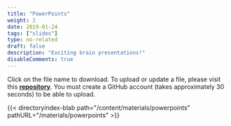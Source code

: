 ```yaml
---
title: "PowerPoints"
weight: 2
date: 2019-01-24
tags: ["slides"]
type: no-related
draft: false
description: "Exciting brain presentations!"
disableComments: true
---
```


Click on the file name to download. To upload or update a file, please visit this [**repository**](https://github.com/blabuva/Website_BAW/tree/master/content/materials/powerpoints). You must create a GitHub account (takes approximately 30 seconds) to be able to upload.

{{< directoryindex-blab path="/content/materials/powerpoints" pathURL="/materials/powerpoints" >}}